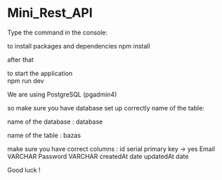 # Mini_Rest_API

Type the command in the console:

to install packages and dependencies 
npm install 


after that 

to start the application  
npm run dev

We are using PostgreSQL (pgadmin4)

so make sure you have database set up correctly name of the table:

name of the database :
database


name of the table :
bazas

make sure you have correct columns :
id serial primary key -> yes
Email VARCHAR
Password VARCHAR
createdAt date
updatedAt date

Good luck !



